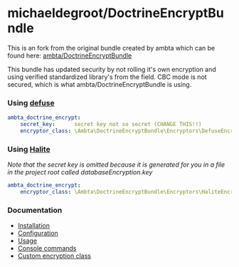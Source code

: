 # michaeldegroot/DoctrineEncryptBundle

This is an fork from the original bundle created by ambta which can be found here:
[ambta/DoctrineEncryptBundle](https://github.com/michaeldegroot/DoctrineEncryptBundle)

This bundle has updated security by not rolling it's own encryption and using verified standardized library's from the field.
CBC mode is not secured, which is what ambta/DoctrineEncryptBundle is using.

### Using [defuse](https://github.com/defuse/php-encryption)

```yml
ambta_doctrine_encrypt:
    secret_key:      secret key not so secret (CHANGE THIS!!)
    encryptor_class: \Ambta\DoctrineEncryptBundle\Encryptors\DefuseEncryptor
```

### Using [Halite](https://github.com/paragonie/halite)

*Note that the secret key is omitted because it is generated for you in a file in the project root called databaseEncryption.key*

```yml
ambta_doctrine_encrypt:
    encryptor_class: \Ambta\DoctrineEncryptBundle\Encryptors\HaliteEncryptor
```

### Documentation

* [Installation](https://github.com/michaeldegroot/DoctrineEncryptBundle/blob/master/Resources/doc/installation.md)
* [Configuration](https://github.com/michaeldegroot/DoctrineEncryptBundle/blob/master/Resources/doc/configuration.md)
* [Usage](https://github.com/michaeldegroot/DoctrineEncryptBundle/blob/master/Resources/doc/usage.md)
* [Console commands](https://github.com/michaeldegroot/DoctrineEncryptBundle/blob/master/Resources/doc/commands.md)
* [Custom encryption class](https://github.com/michaeldegroot/DoctrineEncryptBundle/blob/master/Resources/doc/custom_encryptor.md)
